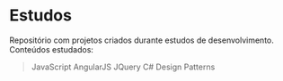 # Estudos

Repositório com projetos criados durante estudos de desenvolvimento.
Conteúdos estudados:
> JavaScript
> AngularJS
> JQuery
> C# Design Patterns
